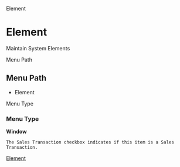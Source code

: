 
Element
# Element


Maintain System Elements

Menu Path
## Menu Path



- Element

Menu Type
### Menu Type

**Window**

```
The Sales Transaction checkbox indicates if this item is a Sales Transaction.
```

[Element](../../window-element.md)